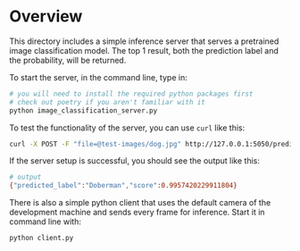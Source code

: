 # Overview 

This directory includes a simple inference server that serves a pretrained image classification model.
The top 1 result, both the prediction label and the probability, will be returned. 


To start the server, in the command line, type in:

```bash 
# you will need to install the required python packages first
# check out poetry if you aren't familiar with it
python image_classification_server.py
```

To test the functionality of the server, you can use `curl` like this:

```bash
curl -X POST -F "file=@test-images/dog.jpg" http://127.0.0.1:5050/predict
```

If the server setup is successful, you should see the output like this:

```bash 
# output
{"predicted_label":"Doberman","score":0.9957420229911804}
```



There is also a simple python client that uses the default camera of the development machine and sends every frame for inference.
Start it in command line with:

```bash 
python client.py
```

